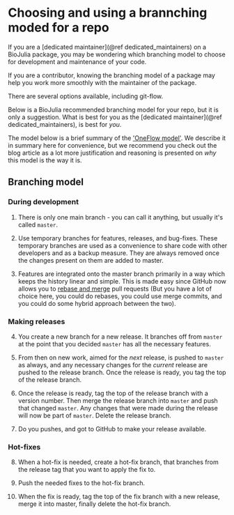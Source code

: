 # Choosing and using a brannching moded for a repo

If you are a [dedicated maintainer](@ref dedicated_maintainers) on a BioJulia
package, you may be wondering which branching model to choose for development
and maintenance of your code.

If you are a contributor, knowing the branching model of a package may help
you work more smoothly with the maintainer of the package.

There are several options available, including git-flow.

Below is a BioJulia recommended branching model for your repo, but it is
only a suggestion. What is best for you as the
[dedicated maintainer](@ref dedicated_maintainers), is best for _you_.

The model below is a brief summary of the ['OneFlow model'](http://endoflineblog.com/oneflow-a-git-branching-model-and-workflow).
We describe it in summary here for convenience, but we recommend you check out
the blog article as a lot more justification and reasoning is presented on _why_ this
model is the way it is.

## Branching model

### During development

1. There is only one main branch - you can call it anything, but usually it's
called `master`.

2. Use temporary branches for features, releases, and bug-fixes. These temporary
branches are used as a convenience to share code with other developers and as a
backup measure. They are always removed once the changes present on them are
added to master.

3. Features are integrated onto the master branch primarily in a way which keeps
the history linear and simple. This is made easy since GitHub now allows you
to [rebase and merge](https://github.com/blog/2243-rebase-and-merge-pull-requests)
pull requests (But you have a lot of choice here, you could do rebases, you could
use merge commits, and you could do some hybrid approach between the two).

### Making releases

4. You create a new branch for a new release. It branches off from `master` at the
point that you decided `master` has all the necessary features.

5. From then on new work, aimed for the _next_ release, is pushed to `master` as
always, and any necessary changes for the _current_ release are pushed to the
release branch. Once the release is ready, you tag the top of the release branch.

6. Once the release is ready, tag the top of the release branch with a version
number. Then merge the release branch into `master` and push that changed
`master`. Any changes that were made during the release will now be part of
`master`. Delete the release branch.

7. Do you pushes, and got to GitHub to make your release available.

### Hot-fixes

8. When a hot-fix is needed, create a hot-fix branch, that branches from the
release tag that you want to apply the fix to.

9. Push the needed fixes to the hot-fix branch.

10. When the fix is ready, tag the top of the fix branch with a new release,
merge it into master, finally delete the hot-fix branch.
